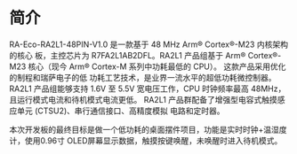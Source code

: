 # 简介
RA-Eco-RA2L1-48PIN-V1.0 是一款基于 48 MHz Arm® Cortex®-M23 内核架构的核心
板，主控芯片为 R7FA2L1AB2DFL。RA2L1 产品组基于 Arm® Cortex®-M23 核心（现今
Arm® Cortex-M 系列中功耗最低的 CPU）。 这款产品采用优化的制程和瑞萨电子的低
功耗工艺技术，是业界一流水平的超低功耗微控制器。RA2L1 产品组能够支持 1.6V 至
5.5V 宽电压工作，CPU 时钟频率最高 48MHz，且运行模式电流和待机模式电流更低。
RA2L1 产品群配备了增强型电容式触摸感应单元 (CTSU2)、串行通信接口、高精度模拟
电路和定时器。

本次开发板的最终目标是做一个低功耗的桌面摆件项目，功能是实时时钟+温湿度计，使用0.96寸 OLED屏幕显示数据，触摸按键唤醒，未唤醒时进入待机模式。

